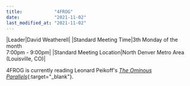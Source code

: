 ```yaml
---
title:            "4FROG"
date:             "2021-11-02"
last_modified_at: "2021-11-02"
---
```


|Leader|David Weatherell|
|Standard Meeting Time|3th Monday of the month<br />7:00pm - 9:00pm|
|Standard Meeting Location|North Denver Metro Area<br />(Louisville, CO)|

4FROG is currently reading Leonard Peikoff's [_The Ominous Parallels_](https://smile.amazon.com/Ominous-Parallels-End-Freedom-America/dp/0452011175/){:target="&lowbar;blank"}.
